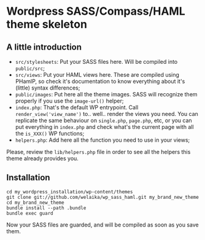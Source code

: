 # Wordpress SASS/Compass/HAML theme skeleton

## A little introduction

* `src/stylesheets`: Put your SASS files here. Will be compiled into `public/src`;
* `src/views`: Put your HAML views here. These are compiled using PHamlP, so check it's documentation to know everything about it's (little) syntax differences;
* `public/images`: Put here all the theme images. SASS will recognize them properly if you use the `image-url()` helper;
* `index.php`: That's the default WP entrypoint. Call `render_view('view_name')` to.. well.. render the views you need. You can replicate the same behaviour on `single.php`, `page.php`, etc, or you can put everything in `index.php` and check what's the current page with all the `is_XXX()` WP functions;
* `helpers.php`: Add here all the function you need to use in your views;

Please, review the `lib/helpers.php` file in order to see all the helpers this theme already provides you.

## Installation


    cd my_wordpress_installation/wp-content/themes
    git clone git://github.com/welaika/wp_sass_haml.git my_brand_new_theme
    cd my_brand_new_theme
    bundle install --path .bundle
    bundle exec guard

Now your SASS files are guarded, and will be compiled as soon as you save them.